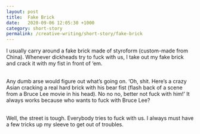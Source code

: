 ```yaml
---
layout: post
title:  Fake Brick
date:   2020-09-06 12:05:30 +1000
category: short-story
permalink: /creative-writing/short-story/fake-brick
---
```


I usually carry around a fake brick made of styroform (custom-made from China). Whenever dickheads try to fuck with us, I take out my fake brick and crack it with my fist in front of ‘em.  
<br />

Any dumb arse would figure out what’s going on. ‘Oh, shit. Here’s a crazy Asian cracking a real hard brick with his bear fist (flash back of a scene from a Bruce Lee movie in his head). No no no, better not fuck with him!’ It always works because who wants to fuck with Bruce Lee?
<br /><br />

Well, the street is tough. Everybody tries to fuck with us. I always must have a few tricks up my sleeve to get out of troubles.
<br /><br />